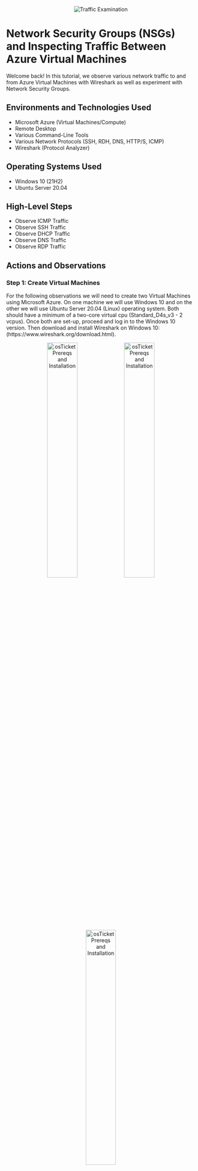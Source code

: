 <p align="center">
<img src="https://i.imgur.com/Ua7udoS.png" alt="Traffic Examination"/>
</p>

<h1>Network Security Groups (NSGs) and Inspecting Traffic Between Azure Virtual Machines</h1>
Welcome back! In this tutorial, we observe various network traffic to and from Azure Virtual Machines with Wireshark as well as experiment with Network Security Groups. <br />

<h2>Environments and Technologies Used</h2>

- Microsoft Azure (Virtual Machines/Compute)
- Remote Desktop
- Various Command-Line Tools
- Various Network Protocols (SSH, RDH, DNS, HTTP/S, ICMP)
- Wireshark (Protocol Analyzer)

<h2>Operating Systems Used </h2>

- Windows 10 (21H2)
- Ubuntu Server 20.04

<h2>High-Level Steps</h2>

- Observe ICMP Traffic
- Observe SSH Traffic
- Observe DHCP Traffic
- Observe DNS Traffic
- Observe RDP Traffic

<h2>Actions and Observations</h2>

<h3>Step 1: Create Virtual Machines</h3>
For the following observations we will need to create two Virtual Machines using Microsoft Azure. On one machine we will use Windows 10 and on the other we will use Ubuntu Server 20.04 (Linux) operating system. Both should have a minimum of a two-core virtual cpu (Standard_D4s_v3 - 2 vcpus). Once both are set-up, proceed and log in to the Windows 10 version. Then download and install Wireshark on Windows 10: (https://www.wireshark.org/download.html).

<p align="center">
<img src="https://i.imgur.com/NIZEltL.png" height="40%" width="40%" alt="osTicket Prereqs and Installation"/>
<img src="https://i.imgur.com/ETgnYeU.png" height="40%" width="40%" alt="osTicket Prereqs and Installation"/>
<img src="https://i.imgur.com/zc379L3.png" height="40%" width="40%" alt="osTicket Prereqs and Installation"/>
</p>
<p>

<h3>Step 2: Observe ICMP Traffic</h3>
First, open Wireshark and click "Ethernet". Then click the little blue icon in the top left corner to start capturing packets.

<p align="center">
<img src="https://i.imgur.com/BCDLYKO.png" height="50%" width="50%" alt="Azure Free Account"/>	
</p>

Using WireShark we will filter for ICMP traffic only. ICMP stands for "Internet Control Message Protocol". It is the protocol that "ping" uses; ping is a command tool used to test connectivity between different hosts on the network. This traffic will display the relay request and deliver. We will use Windows PowerShell to ping our Linux virtual machine to see how many packets are sent and recieved. Do this by opening Windows PowerShell and ping our Linux Virtual Machine's private IP address. Mine is 10.0.0.5

<p align="center">
<img src="https://i.imgur.com/bJJCXXM.png" height="50%" width="50%" alt="osTicket Prereqs and Installation"/>
</p>
<p align="center">

Next, we will initiate a perpetual/non-stop ping from our Windows 10 VM to our Linux VM. Then we will change the firewall on our Linux VM to block ICMP traffic from coming through. To initiate a perpetual ping from Windows 10 VM to Linux VM, go to PowerShell and type ping (Linux private IP address) -t. For example, mine will be: "ping 10.0.0.5 -t" then press enter. The Replies will in essence keep going forever until the ping is stopped or ICMP is blocked in our Linux VM's firewall.

<p align="center">
<img src="https://i.imgur.com/NEZNlKW.png" height="50%" width="50%" alt="osTicket Prereqs and Installation"/>
</p>
<p align="center">

Next, we will configure our Linux VM's firewall in Azure to block ICMP traffic from coming through. A firewall in Azure is also known as "Network Security Group" (NSG). To do so go to the Azure portal --> search "Network security groups" --> select "VM2-nsg" (Linux VM) --> select "Inbound security rules" --> select "Add" --> set Protocol to "ICMP" --> set Action to "Deny" --> set Priority to "200" --> Name: "DENY_ICMP_PING_FROM_ANYWHERE" --> select "Add".

<p align="center">
<img src="https://i.imgur.com/AS39UdC.png" height="50%" width="50%" alt="osTicket Prereqs and Installation"/>
</p>
<p align="center">

Go back to our Windows 10 VM and you can see the effect of the rule we added. In PowerShell we can see the ping is now timing out because it is getting blocked by our Linux VM's firewall. In Wireshark we can see that it went from receiving "request" and "reply" to "no response found".

<p align="center">
<img src="https://i.imgur.com/1ROntI9.png" height="50%" width="50%" alt="Azure Free Account"/> <img src="https://i.imgur.com/jNJQotH.png" height="50%" width="50%" alt="Azure Free Services"/>
</p>

Lastly, we will re-enable ICMP traffic for the Network Security Group our Linux VM is using. To do so go back to the Azure portal --> search "Network security groups" --> select "VM2-nsg" (Linux VM) --> select "Inbound security rules" --> select "DENY_ICMP_PING_FROM_ANYWHERE" --> set Action to "Allow" --> select "Save".

<p align="center">
<img src="https://i.imgur.com/6hFqNSN.png" height="50%" width="50%" alt="osTicket Prereqs and Installation"/>
</p>
<p align="center">

Now we can go back into our Windows 10 VM and we can see we are receiving responses from our Linux VM again. Wireshark and PowerShell should now show replies coming through.
  
<h3>Step 3: Observe SSH Traffic</h3>
Using Wireshark and PowerShell we will observe SSH traffic. Filter for SSH traffic only in WireShark. SSH, also known as "Secure Shell" is used when remotely connecting from one computer to another and spawning a command line. The computer being connected to is typically "listening" for a connection on TCP port 22. 

Now we're going to connect from our Windows 10 VM into our Linux VM via Secure Shell; we will "SSH" into the Linux VM. This can be done by using PowerShell, "ssh username@(private)ipaddress". In my case, ssh labuser@10.0.0.5 (Linux private IP address). Then we will see that WireShark immediately sees the SSH packets between the two VM. 

<p align="center">
<img src="https://i.imgur.com/ta80GVR.png" height="50%" width="50%" alt="osTicket Prereqs and Installation"/>
</p>
<p align="center">
  
To continue connecting into our Linux VM from our Windows 10 VM: "Are you sure you want to continue connecting (yes/no/[fingerprint])?" type "yes" --> type password for your Linux VM (note: when typing your password it will not show but trust it is there) --> enter. We are now connected into our Linux VM from our Windows 10 VM.
  
<p align="center">
<img src="https://i.imgur.com/gD5xTV8.png" height="50%" width="50%" alt="osTicket Prereqs and Installation"/>
</p>
<p align="center">
  
We see "labuser@VM2" appears in green on PowerShell which shows our connection to our Linux VM. Whatever we type into PowerShell we can see the traffic in Wireshark over the network. We can now type any Linux command into PowerShell. For example, lets type "uname -a" and it will tell us about the actual operating system it's running on.
  
<p align="center">
<img src="https://i.imgur.com/b0zXc2E.png" height="50%" width="50%" alt="osTicket Prereqs and Installation"/>
</p>
<p align="center">
  
<h3>Step 4: Observe DHCP Traffic</h3>
Using Wireshark and PowerShell we will observe DHCP traffic by filtering for DHCP traffic only. DHCP stands for Dynamic Host Configuration Protocol which operates on ports 67 and 68. DHCP is a protocol used to assign an IP address to devices when they are first connected to the network. We will attempt to issue a new IP address to our Windows 10 VM by using PowerShell and entering the line "ipconfig /renew". Now, inspect WireShark for this traffic. 

<p align="center">
<img src="https://i.imgur.com/hngch8M.png" height="50%" width="50%" alt="osTicket Prereqs and Installation"/>
</p>
<p align="center">

<h3>Step 5: Observe DNS Traffic</h3>
Back in Wireshark, filter for DNS traffic only. In PowerShell, we will use the command "nslookup" to see what google.com or most of any website IP addresses are. Now, inspect WireShark and the traffic it is capturing here. 

<p align="center">
<img src="https://i.imgur.com/M6DunxQ.png" height="50%" width="50%" alt="osTicket Prereqs and Installation"/>
</p>
<p align="center">

<h3>Step 6: Observe RDP Traffic</h3>
Back in Wireshark, filter for RDP traffic only. RDP stands for Remote Destop Protocol and it's used when remotely connecting from one computer to another to gain a remote desktop GUI. The computer being connected to is typically "listening" for a connection on TCP port 3389. So, we can do this by entering "rdp" or "tcp.port == 3389" in WireShark. Traffic is now constantly flowing, showing a live stream of packets between one computer to another.

<p align="center">
<img src="https://i.imgur.com/vGnFMjb.png" height="50%" width="50%" alt="osTicket Prereqs and Installation"/>
</p>
<p align="center">

That is all for this tutorial! Thank you for tuning in!
